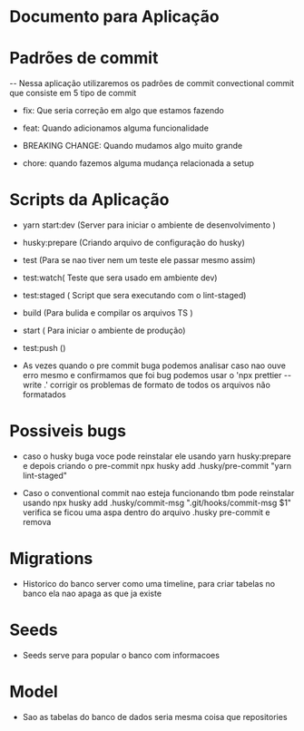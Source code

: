 # Documento para Aplicação

# Padrões de commit

-- Nessa aplicação utilizaremos os padrões de commit convectional commit que consiste em 5 tipo de commit

- fix: Que seria correção em algo que estamos fazendo

- feat: Quando adicionamos alguma funcionalidade

- BREAKING CHANGE: Quando mudamos algo muito grande

- chore: quando fazemos alguma mudança relacionada a setup

# Scripts da Aplicação

- yarn start:dev (Server para iniciar o ambiente de desenvolvimento )

- husky:prepare (Criando arquivo de configuração do husky)

- test (Para se nao tiver nem um teste ele passar mesmo assim)

- test:watch( Teste que sera usado em ambiente dev)

- test:staged ( Script que sera executando com o lint-staged)

- build (Para bulida e compilar os arquivos TS )

- start ( Para iniciar o ambiente de produção)

- test:push ()

- As vezes quando o pre commit buga podemos analisar caso nao ouve erro mesmo e confirmamos que foi bug podemos usar o 'npx prettier --write .' corrigir os problemas de formato de todos os arquivos não formatados

# Possiveis bugs

- caso o husky buga voce pode reinstalar ele usando yarn husky:prepare e depois criando o pre-commit npx husky add .husky/pre-commit "yarn lint-staged"

- Caso o conventional commit nao esteja funcionando tbm pode reinstalar usando npx husky add .husky/commit-msg ".git/hooks/commit-msg \$1" verifica se ficou uma aspa dentro do arquivo .husky pre-commit e remova

# Migrations

- Historico do banco server como uma timeline, para criar tabelas no banco ela nao apaga as que ja existe

# Seeds

- Seeds serve para popular o banco com informacoes

# Model

- Sao as tabelas do banco de dados seria mesma coisa que repositories
